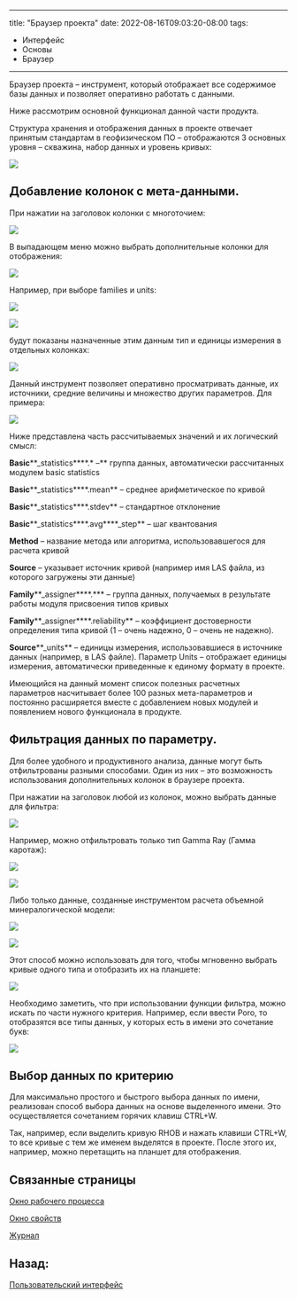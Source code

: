 
---
title: "Браузер проекта"
date: 2022-08-16T09:03:20-08:00
tags:
- Интерфейс
- Основы
- Браузер
---


Браузер проекта – инструмент, который отображает все содержимое базы данных и позволяет оперативно работать с данными.

Ниже рассмотрим основной функционал данной части продукта.

Структура хранения и отображения данных в проекте отвечает принятым стандартам в геофизическом ПО – отображаются 3 основных уровня – скважина, набор данных и уровень кривых:

![](https://gamma-wellbore.com/wp-content/uploads/2023/02/image12.png)

## Добавление колонок с мета-данными.

При нажатии на заголовок колонки с многоточием:

![](http://gamma-wellbore.com/wp-content/uploads/2023/02/image13.png)

В выпадающем меню можно выбрать дополнительные колонки для отображения:

![](http://gamma-wellbore.com/wp-content/uploads/2023/02/image14.png)

Например, при выборе families и units:

![](http://gamma-wellbore.com/wp-content/uploads/2023/02/image15.png)

![](http://gamma-wellbore.com/wp-content/uploads/2023/02/image16.png)

будут показаны назначенные этим данным тип и единицы измерения в отдельных колонках:

![](http://gamma-wellbore.com/wp-content/uploads/2023/02/image17.png)

Данный инструмент позволяет оперативно просматривать данные, их источники, средние величины и множество других параметров. Для примера:

![](http://gamma-wellbore.com/wp-content/uploads/2023/02/image18.png)

Ниже представлена часть рассчитываемых значений и их логический смысл:

**Basic****_statistics****.* –** группа данных, автоматически рассчитанных модулем basic statistics

**Basic****_statistics****.mean** – среднее арифметическое по кривой

**Basic****_statistics****.stdev** – стандартное отклонение

**Basic****_statistics****.avg****_step** – шаг квантования

**Method** – название метода или алгоритма, использовавшегося для расчета кривой

**Source** – указывает источник кривой (например имя LAS файла, из которого загружены эти данные)

**Family****_assigner****.*** – группа данных, получаемых в результате работы модуля присвоения типов кривых

**Family****_assigner****.reliability** – коэффициент достоверности определения типа кривой (1 – очень надежно, 0 – очень не надежно).

**Source****_units** – единицы измерения, использовавшиеся в источнике данных (например, в LAS файле). Параметр Units – отображает единицы измерения, автоматически приведенные к единому формату в проекте.

Имеющийся на данный момент список полезных расчетных параметров насчитывает более 100 разных мета-параметров и постоянно расширяется вместе с добавлением новых модулей и появлением нового функционала в продукте.

## Фильтрация данных по параметру.

Для более удобного и продуктивного анализа, данные могут быть отфильтрованы разными способами. Один из них – это возможность использования дополнительных колонок в браузере проекта.

При нажатии на заголовок любой из колонок, можно выбрать данные для фильтра:

![](http://gamma-wellbore.com/wp-content/uploads/2023/02/image19.png)

Например, можно отфильтровать только тип Gamma Ray (Гамма каротаж):

![](http://gamma-wellbore.com/wp-content/uploads/2023/02/image20.png)

![](http://gamma-wellbore.com/wp-content/uploads/2023/02/image21.png)

Либо только данные, созданные инструментом расчета объемной минералогической модели:

![](http://gamma-wellbore.com/wp-content/uploads/2023/02/image22.png)

![](http://gamma-wellbore.com/wp-content/uploads/2023/02/image23.png)

Этот способ можно использовать для того, чтобы мгновенно выбрать кривые одного типа и отобразить их на планшете:

![](http://gamma-wellbore.com/wp-content/uploads/2023/02/image24.png)

Необходимо заметить, что при использовании функции фильтра, можно искать по части нужного критерия. Например, если ввести Poro, то отобразятся все типы данных, у которых есть в имени это сочетание букв:

![](http://gamma-wellbore.com/wp-content/uploads/2023/02/image25.png)

## Выбор данных по критерию

Для максимально простого и быстрого выбора данных по имени, реализован способ выбора данных на основе выделенного имени. Это осуществляется сочетанием горячих клавиш CTRL+W.

Так, например, если выделить кривую RHOB и нажать клавиши CTRL+W, то все кривые с тем же именем выделятся в проекте. После этого их, например, можно перетащить на планшет для отображения.


## Связанные страницы

[Окно рабочего процесса](Пользовательский%20интерфейс/Окно%20рабочего%20процесса.md)

[Окно свойств](Пользовательский%20интерфейс/Окно%20свойств.md)

[Журнал](Пользовательский%20интерфейс/Журнал.md)

## Назад:

[Пользовательский интерфейс](Пользовательский%20интерфейс/Пользовательский%20интерфейс.md)
